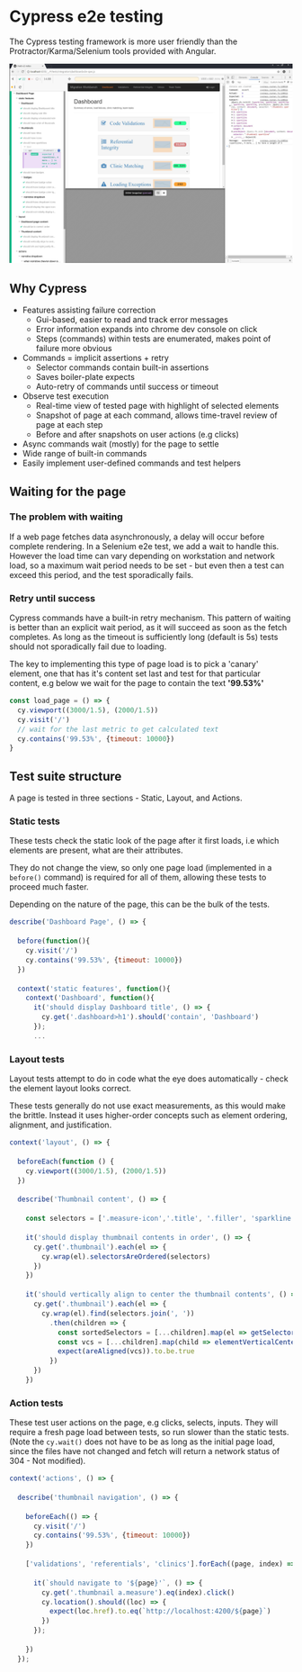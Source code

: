# Cypress e2e testing

The Cypress testing framework is more user friendly than the Protractor/Karma/Selenium tools provided with Angular.

![Cypress testing](./images/cypress-dashboard-test.jpg)

## Why Cypress

- Features assisting failure correction
  - Gui-based, easier to read and track error messages
  - Error information expands into chrome dev console on click
  - Steps (commands) within tests are enumerated, makes point of failure more obvious
- Commands = implicit assertions + retry
  - Selector commands contain built-in assertions
  - Saves boiler-plate expects
  - Auto-retry of commands until success or timeout
- Observe test execution
  - Real-time view of tested page with highlight of selected elements
  - Snapshot of page at each command, allows time-travel review of page at each step
  - Before and after snapshots on user actions (e.g clicks)
- Async commands wait (mostly) for the page to settle
- Wide range of built-in commands
- Easily implement user-defined commands and test helpers

## Waiting for the page

### The problem with waiting

If a web page fetches data asynchronously, a delay will occur before complete rendering. In a Selenium e2e test, we add a wait to handle this.  
However the load time can vary depending on workstation and network load, so a maximum wait period needs to be set - but even then a test can exceed this period, and the test sporadically fails.

### Retry until success

Cypress commands have a built-in retry mechanism. This pattern of waiting is better than an explicit wait period, as it will succeed as soon as the fetch completes. As long as the timeout is sufficiently long (default is 5s) tests should not sporadically fail due to loading.

The key to implementing this type of page load is to pick a 'canary' element, one that has it's content set last and test for that particular content, e.g below we wait for the page to contain the text **'99.53%'**

```javascript
const load_page = () => {
  cy.viewport((3000/1.5), (2000/1.5))
  cy.visit('/')
  // wait for the last metric to get calculated text
  cy.contains('99.53%', {timeout: 10000})  
}
```

## Test suite structure

A page is tested in three sections - Static, Layout, and Actions.

### Static tests

These tests check the static look of the page after it first loads, i.e which elements are present, what are their attributes.

They do not change the view, so only one page load (implemented in a `before()` command) is required for all of them, allowing these tests to proceed much faster.

Depending on the nature of the page, this can be the bulk of the tests.

```javascript
describe('Dashboard Page', () => {

  before(function(){
    cy.visit('/')
    cy.contains('99.53%', {timeout: 10000})  
  })

  context('static features', function(){
    context('Dashboard', function(){
      it('should display Dashboard title', () => {
        cy.get('.dashboard>h1').should('contain', 'Dashboard')
      });
      ...
```

### Layout tests

Layout tests attempt to do in code what the eye does automatically - check the element layout looks correct.

These tests generally do not use exact measurements, as this would make the brittle. Instead it uses higher-order concepts such as element ordering, alignment, and justification.

```javascript
context('layout', () => {

  beforeEach(function () {
    cy.viewport((3000/1.5), (2000/1.5))
  })

  describe('Thumbnail content', () => {

    const selectors = ['.measure-icon','.title', '.filler', 'sparkline', '.badge']

    it('should display thumbnail contents in order', () => {
      cy.get('.thumbnail').each(el => {
        cy.wrap(el).selectorsAreOrdered(selectors)
      })
    })

    it('should vertically align to center the thumbnail contents', () => {
      cy.get('.thumbnail').each(el => {
        cy.wrap(el).find(selectors.join(', '))
          .then(children => {
            const sortedSelectors = [...children].map(el => getSelector(el, selectors))
            const vcs = [...children].map(child => elementVerticalCenter(child))
            expect(areAligned(vcs)).to.be.true
          })
      })
    })
```

### Action tests

These test user actions on the page, e.g clicks, selects, inputs. They will require a fresh page load between tests, so run slower than the static tests. (Note the `cy.wait()` does not have to be as long as the initial page load, since the files have not changed and fetch will return a network status of 304 - Not modified).

```javascript
context('actions', () => {

  describe('thumbnail navigation', () => {

    beforeEach(() => {
      cy.visit('/')
      cy.contains('99.53%', {timeout: 10000})  
    })

    ['validations', 'referentials', 'clinics'].forEach((page, index) => {

      it(`should navigate to '${page}'`, () => {
        cy.get('.thumbnail a.measure').eq(index).click()
        cy.location().should((loc) => {
          expect(loc.href).to.eq(`http://localhost:4200/${page}`)
        })
      });

    })
  });
```
